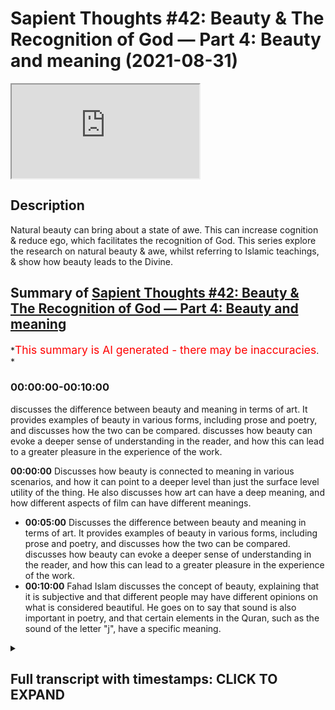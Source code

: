# Sapient Thoughts #42: Beauty & The Recognition of God — Part 4: Beauty and meaning (2021-08-31)

<iframe loading='lazy' allow='autoplay' src='https://www.youtube.com/embed/sdMYWj65pY0'></iframe>

## Description

Natural beauty can bring about a state of awe. This can increase cognition & reduce ego, which facilitates the recognition of God. This series explore the research on natural beauty & awe, whilst referring to Islamic teachings, & show how beauty leads to the Divine.

## Summary of [Sapient Thoughts #42: Beauty & The Recognition of God — Part 4: Beauty and meaning](https://www.youtube.com/watch?v=sdMYWj65pY0)

*<span style="color:red; font-size:125%">This summary is AI generated - there may be inaccuracies</span>. *

### <a onclick="modifyYTiframeseektime('0')">00:00:00-00:10:00</a>

discusses the difference between beauty and meaning in terms of art. It provides examples of beauty in various forms, including prose and poetry, and discusses how the two can be compared. discusses how beauty can evoke a deeper sense of understanding in the reader, and how this can lead to a greater pleasure in the experience of the work.

**<a onclick="modifyYTiframeseektime('0')">00:00:00</a>** Discusses how beauty is connected to meaning in various scenarios, and how it can point to a deeper level than just the surface level utility of the thing. He also discusses how art can have a deep meaning, and how different aspects of film can have different meanings.

* **<a onclick="modifyYTiframeseektime('300')">00:05:00</a>** Discusses the difference between beauty and meaning in terms of art. It provides examples of beauty in various forms, including prose and poetry, and discusses how the two can be compared. discusses how beauty can evoke a deeper sense of understanding in the reader, and how this can lead to a greater pleasure in the experience of the work.
* **<a onclick="modifyYTiframeseektime('600')">00:10:00</a>** Fahad Islam discusses the concept of beauty, explaining that it is subjective and that different people may have different opinions on what is considered beautiful. He goes on to say that sound is also important in poetry, and that certain elements in the Quran, such as the sound of the letter "j", have a specific meaning.

<details><summary><h2>Full transcript with timestamps: CLICK TO EXPAND</h2></summary>

<a onclick="modifyYTiframeseektime('2')">0:00:02</a> Music  
<a onclick="modifyYTiframeseektime('17')">0:00:17</a> welcome to another episode of sapient  
<a onclick="modifyYTiframeseektime('19')">0:00:19</a> thoughts  
<a onclick="modifyYTiframeseektime('20')">0:00:20</a> where we discuss theo philosophical  
<a onclick="modifyYTiframeseektime('22')">0:00:22</a> issues where we  
<a onclick="modifyYTiframeseektime('24')">0:00:24</a> answer contentions against islam  
<a onclick="modifyYTiframeseektime('27')">0:00:27</a> and where we provide a robust case for  
<a onclick="modifyYTiframeseektime('29')">0:00:29</a> the veracity of islam  
<a onclick="modifyYTiframeseektime('31')">0:00:31</a> in today's episode which is one of a  
<a onclick="modifyYTiframeseektime('33')">0:00:33</a> multiple multi-part series  
<a onclick="modifyYTiframeseektime('35')">0:00:35</a> on the topic of beauty and the  
<a onclick="modifyYTiframeseektime('37')">0:00:37</a> recognition of god  
<a onclick="modifyYTiframeseektime('39')">0:00:39</a> we are going to be continuing our  
<a onclick="modifyYTiframeseektime('41')">0:00:41</a> discussion  
<a onclick="modifyYTiframeseektime('42')">0:00:42</a> from the last episode so if you remember  
<a onclick="modifyYTiframeseektime('44')">0:00:44</a> from the last episode we had given  
<a onclick="modifyYTiframeseektime('46')">0:00:46</a> a conceptualization of beauty and now  
<a onclick="modifyYTiframeseektime('49')">0:00:49</a> what we want to do in today's episode  
<a onclick="modifyYTiframeseektime('51')">0:00:51</a> is that we are going to look at how  
<a onclick="modifyYTiframeseektime('53')">0:00:53</a> beauty is connected to meaning  
<a onclick="modifyYTiframeseektime('55')">0:00:55</a> in various scenarios and where we  
<a onclick="modifyYTiframeseektime('58')">0:00:58</a> experience beauty  
<a onclick="modifyYTiframeseektime('59')">0:00:59</a> so let me start with when we're talking  
<a onclick="modifyYTiframeseektime('63')">0:01:03</a> about  
<a onclick="modifyYTiframeseektime('64')">0:01:04</a> beauty being connected to meaning what  
<a onclick="modifyYTiframeseektime('66')">0:01:06</a> we're saying here is that beauty is  
<a onclick="modifyYTiframeseektime('68')">0:01:08</a> connected to meaning in the sense that  
<a onclick="modifyYTiframeseektime('70')">0:01:10</a> it's giving you something  
<a onclick="modifyYTiframeseektime('71')">0:01:11</a> deeper than a surface meaning  
<a onclick="modifyYTiframeseektime('74')">0:01:14</a> okay so let's take and let's compare  
<a onclick="modifyYTiframeseektime('77')">0:01:17</a> two types of interests you have an  
<a onclick="modifyYTiframeseektime('80')">0:01:20</a> aesthetic interest and a utilitarian  
<a onclick="modifyYTiframeseektime('82')">0:01:22</a> interest  
<a onclick="modifyYTiframeseektime('83')">0:01:23</a> right now what does that mean let's give  
<a onclick="modifyYTiframeseektime('85')">0:01:25</a> an example to to elucidate the point  
<a onclick="modifyYTiframeseektime('88')">0:01:28</a> when a person sets a table for some  
<a onclick="modifyYTiframeseektime('91')">0:01:31</a> guests  
<a onclick="modifyYTiframeseektime('92')">0:01:32</a> now someone could quote unquote set a  
<a onclick="modifyYTiframeseektime('95')">0:01:35</a> table  
<a onclick="modifyYTiframeseektime('96')">0:01:36</a> by putting some paper plates on the  
<a onclick="modifyYTiframeseektime('98')">0:01:38</a> table  
<a onclick="modifyYTiframeseektime('99')">0:01:39</a> and some plastic utensils and  
<a onclick="modifyYTiframeseektime('102')">0:01:42</a> you know and and that's it that's  
<a onclick="modifyYTiframeseektime('104')">0:01:44</a> they've set the table  
<a onclick="modifyYTiframeseektime('106')">0:01:46</a> now this is one setting of a table which  
<a onclick="modifyYTiframeseektime('108')">0:01:48</a> one could say is quite utilitarian  
<a onclick="modifyYTiframeseektime('110')">0:01:50</a> it's based on a the utilization  
<a onclick="modifyYTiframeseektime('114')">0:01:54</a> of the plate in the sense that there is  
<a onclick="modifyYTiframeseektime('116')">0:01:56</a> a practical value of the plate  
<a onclick="modifyYTiframeseektime('118')">0:01:58</a> the plate is there someone takes it they  
<a onclick="modifyYTiframeseektime('120')">0:02:00</a> take food and we're done  
<a onclick="modifyYTiframeseektime('122')">0:02:02</a> now compare that to someone who sets the  
<a onclick="modifyYTiframeseektime('124')">0:02:04</a> table  
<a onclick="modifyYTiframeseektime('126')">0:02:06</a> by way of beautifying it so there is an  
<a onclick="modifyYTiframeseektime('128')">0:02:08</a> aesthetic interest here  
<a onclick="modifyYTiframeseektime('130')">0:02:10</a> and so when someone sets the table with  
<a onclick="modifyYTiframeseektime('133')">0:02:13</a> a very nice tablecloth  
<a onclick="modifyYTiframeseektime('135')">0:02:15</a> they add to it you know candles to the  
<a onclick="modifyYTiframeseektime('137')">0:02:17</a> table and they would have  
<a onclick="modifyYTiframeseektime('139')">0:02:19</a> napkins that are cloth based and wrapped  
<a onclick="modifyYTiframeseektime('141')">0:02:21</a> and put on the plates  
<a onclick="modifyYTiframeseektime('142')">0:02:22</a> the plates have been set and they're  
<a onclick="modifyYTiframeseektime('144')">0:02:24</a> china plates and  
<a onclick="modifyYTiframeseektime('146')">0:02:26</a> utensils real utensils on table mats  
<a onclick="modifyYTiframeseektime('149')">0:02:29</a> that are  
<a onclick="modifyYTiframeseektime('149')">0:02:29</a> that have a design on them and when you  
<a onclick="modifyYTiframeseektime('152')">0:02:32</a> look at this particular setup of the  
<a onclick="modifyYTiframeseektime('153')">0:02:33</a> dining table  
<a onclick="modifyYTiframeseektime('155')">0:02:35</a> you see that there's a beauty to it  
<a onclick="modifyYTiframeseektime('158')">0:02:38</a> this beauty transcends the mere utility  
<a onclick="modifyYTiframeseektime('162')">0:02:42</a> of just  
<a onclick="modifyYTiframeseektime('162')">0:02:42</a> having plates and having utensils so  
<a onclick="modifyYTiframeseektime('165')">0:02:45</a> what we can say is that  
<a onclick="modifyYTiframeseektime('167')">0:02:47</a> that additional element of beauty is  
<a onclick="modifyYTiframeseektime('170')">0:02:50</a> connected with some sort of meaning  
<a onclick="modifyYTiframeseektime('171')">0:02:51</a> in the sense that when the host sets the  
<a onclick="modifyYTiframeseektime('173')">0:02:53</a> table like that  
<a onclick="modifyYTiframeseektime('175')">0:02:55</a> it could be pointing towards something  
<a onclick="modifyYTiframeseektime('177')">0:02:57</a> beyond just  
<a onclick="modifyYTiframeseektime('178')">0:02:58</a> the host wants you to eat it could be  
<a onclick="modifyYTiframeseektime('180')">0:03:00</a> that the host  
<a onclick="modifyYTiframeseektime('181')">0:03:01</a> values the the the the participant or  
<a onclick="modifyYTiframeseektime('185')">0:03:05</a> the guest that's coming over  
<a onclick="modifyYTiframeseektime('186')">0:03:06</a> and therefore they took out time to  
<a onclick="modifyYTiframeseektime('188')">0:03:08</a> beautify because remember  
<a onclick="modifyYTiframeseektime('190')">0:03:10</a> beauty is something that pleases us not  
<a onclick="modifyYTiframeseektime('192')">0:03:12</a> in a sensual way  
<a onclick="modifyYTiframeseektime('194')">0:03:14</a> but there is an aspect of beauty that  
<a onclick="modifyYTiframeseektime('196')">0:03:16</a> pleases the person  
<a onclick="modifyYTiframeseektime('197')">0:03:17</a> so the meaning here could be about the  
<a onclick="modifyYTiframeseektime('200')">0:03:20</a> host  
<a onclick="modifyYTiframeseektime('201')">0:03:21</a> or it could also say something about the  
<a onclick="modifyYTiframeseektime('203')">0:03:23</a> guest or the value of the guest  
<a onclick="modifyYTiframeseektime('205')">0:03:25</a> right and so there's a meaning that goes  
<a onclick="modifyYTiframeseektime('207')">0:03:27</a> beyond just the utilitarian interest  
<a onclick="modifyYTiframeseektime('210')">0:03:30</a> there's an aesthetic interest here and  
<a onclick="modifyYTiframeseektime('212')">0:03:32</a> that points to a meaning that's deeper  
<a onclick="modifyYTiframeseektime('214')">0:03:34</a> than the surface level  
<a onclick="modifyYTiframeseektime('215')">0:03:35</a> utility of plates and utensils  
<a onclick="modifyYTiframeseektime('218')">0:03:38</a> now we could also  
<a onclick="modifyYTiframeseektime('222')">0:03:42</a> talk about beauty being connected to  
<a onclick="modifyYTiframeseektime('224')">0:03:44</a> meaning meaning it points to something  
<a onclick="modifyYTiframeseektime('225')">0:03:45</a> deeper  
<a onclick="modifyYTiframeseektime('226')">0:03:46</a> than a surface level meaning when we  
<a onclick="modifyYTiframeseektime('228')">0:03:48</a> talk about arts and entertainment  
<a onclick="modifyYTiframeseektime('231')">0:03:51</a> so something that is entertaining  
<a onclick="modifyYTiframeseektime('234')">0:03:54</a> would have a kind of surface level  
<a onclick="modifyYTiframeseektime('236')">0:03:56</a> pleasure  
<a onclick="modifyYTiframeseektime('237')">0:03:57</a> so when you watch a movie that is just  
<a onclick="modifyYTiframeseektime('239')">0:03:59</a> merely entertaining  
<a onclick="modifyYTiframeseektime('240')">0:04:00</a> you you know you watch it you enjoy it  
<a onclick="modifyYTiframeseektime('243')">0:04:03</a> and then that's it you're finished  
<a onclick="modifyYTiframeseektime('245')">0:04:05</a> but when it comes to something that is  
<a onclick="modifyYTiframeseektime('247')">0:04:07</a> related to art  
<a onclick="modifyYTiframeseektime('249')">0:04:09</a> it not only has this idea of you being  
<a onclick="modifyYTiframeseektime('253')">0:04:13</a> entertained for a short amount of time  
<a onclick="modifyYTiframeseektime('255')">0:04:15</a> but it allows a person or perhaps causes  
<a onclick="modifyYTiframeseektime('258')">0:04:18</a> a person  
<a onclick="modifyYTiframeseektime('259')">0:04:19</a> to think deeply so for instance you know  
<a onclick="modifyYTiframeseektime('262')">0:04:22</a> if  
<a onclick="modifyYTiframeseektime('262')">0:04:22</a> if if you're a movie buff there may be  
<a onclick="modifyYTiframeseektime('265')">0:04:25</a> certain movies that  
<a onclick="modifyYTiframeseektime('267')">0:04:27</a> are just there to entertain there may be  
<a onclick="modifyYTiframeseektime('268')">0:04:28</a> you know some sort of fleeting action  
<a onclick="modifyYTiframeseektime('270')">0:04:30</a> movies where you  
<a onclick="modifyYTiframeseektime('271')">0:04:31</a> watch the movie you're entertained for  
<a onclick="modifyYTiframeseektime('273')">0:04:33</a> the duration the movie and that's pretty  
<a onclick="modifyYTiframeseektime('274')">0:04:34</a> much it you're not really thinking much  
<a onclick="modifyYTiframeseektime('276')">0:04:36</a> about  
<a onclick="modifyYTiframeseektime('276')">0:04:36</a> the the meaning behind you know uh you  
<a onclick="modifyYTiframeseektime('279')">0:04:39</a> know something related to that movie  
<a onclick="modifyYTiframeseektime('281')">0:04:41</a> you may have other movies where there is  
<a onclick="modifyYTiframeseektime('284')">0:04:44</a> a certain artistic element that's  
<a onclick="modifyYTiframeseektime('286')">0:04:46</a> very deep and very beautiful and so  
<a onclick="modifyYTiframeseektime('288')">0:04:48</a> there's a meaning behind it so every  
<a onclick="modifyYTiframeseektime('290')">0:04:50</a> kind of  
<a onclick="modifyYTiframeseektime('291')">0:04:51</a> shot and every angle and and every you  
<a onclick="modifyYTiframeseektime('293')">0:04:53</a> know the filmatography and everything  
<a onclick="modifyYTiframeseektime('295')">0:04:55</a> involved  
<a onclick="modifyYTiframeseektime('296')">0:04:56</a> has a certain meaning the color of the  
<a onclick="modifyYTiframeseektime('299')">0:04:59</a> particular movie has a certain  
<a onclick="modifyYTiframeseektime('301')">0:05:01</a> you know it's supposed to convey a  
<a onclick="modifyYTiframeseektime('302')">0:05:02</a> certain feeling which has a certain  
<a onclick="modifyYTiframeseektime('304')">0:05:04</a> meaning  
<a onclick="modifyYTiframeseektime('305')">0:05:05</a> so we can look at the idea of beauty  
<a onclick="modifyYTiframeseektime('308')">0:05:08</a> when there's a film that is you know  
<a onclick="modifyYTiframeseektime('310')">0:05:10</a> related to its beauty and it's  
<a onclick="modifyYTiframeseektime('312')">0:05:12</a> you know how it's being you know how it  
<a onclick="modifyYTiframeseektime('314')">0:05:14</a> was being how it was composed  
<a onclick="modifyYTiframeseektime('316')">0:05:16</a> and how the audience is supposed to look  
<a onclick="modifyYTiframeseektime('318')">0:05:18</a> at it and think about it deeply  
<a onclick="modifyYTiframeseektime('319')">0:05:19</a> perhaps um and compare that to let's say  
<a onclick="modifyYTiframeseektime('322')">0:05:22</a> a movie that was just there for  
<a onclick="modifyYTiframeseektime('323')">0:05:23</a> entertainment purposes  
<a onclick="modifyYTiframeseektime('325')">0:05:25</a> that being said the movie that has kind  
<a onclick="modifyYTiframeseektime('328')">0:05:28</a> of  
<a onclick="modifyYTiframeseektime('328')">0:05:28</a> more to it has a deeper you know like a  
<a onclick="modifyYTiframeseektime('330')">0:05:30</a> certain color hue  
<a onclick="modifyYTiframeseektime('332')">0:05:32</a> a certain a certain way that the the  
<a onclick="modifyYTiframeseektime('333')">0:05:33</a> movie has been uh recorded  
<a onclick="modifyYTiframeseektime('335')">0:05:35</a> the the the camera angles uh the types  
<a onclick="modifyYTiframeseektime('339')">0:05:39</a> of cameras  
<a onclick="modifyYTiframeseektime('340')">0:05:40</a> the grittiness of the film there's so  
<a onclick="modifyYTiframeseektime('342')">0:05:42</a> many things that give the film a certain  
<a onclick="modifyYTiframeseektime('344')">0:05:44</a> feeling  
<a onclick="modifyYTiframeseektime('345')">0:05:45</a> which is there to allow the audience or  
<a onclick="modifyYTiframeseektime('348')">0:05:48</a> cause the audience to think  
<a onclick="modifyYTiframeseektime('349')">0:05:49</a> deeper about the film right so we can  
<a onclick="modifyYTiframeseektime('352')">0:05:52</a> see  
<a onclick="modifyYTiframeseektime('352')">0:05:52</a> this distinction between beauty in the  
<a onclick="modifyYTiframeseektime('355')">0:05:55</a> sense that beauty points  
<a onclick="modifyYTiframeseektime('357')">0:05:57</a> to meaning and it points to something  
<a onclick="modifyYTiframeseektime('358')">0:05:58</a> deeper than a surface level meaning when  
<a onclick="modifyYTiframeseektime('360')">0:06:00</a> we compare  
<a onclick="modifyYTiframeseektime('361')">0:06:01</a> arts and entertainment so another  
<a onclick="modifyYTiframeseektime('364')">0:06:04</a> example that we can provide  
<a onclick="modifyYTiframeseektime('366')">0:06:06</a> is in the realm of uh literature or or  
<a onclick="modifyYTiframeseektime('369')">0:06:09</a> or or writing and here we can com  
<a onclick="modifyYTiframeseektime('373')">0:06:13</a> we can compare prose and poetry  
<a onclick="modifyYTiframeseektime('376')">0:06:16</a> so when we think of prose prose is like  
<a onclick="modifyYTiframeseektime('378')">0:06:18</a> the composition of something it's just  
<a onclick="modifyYTiframeseektime('380')">0:06:20</a> something that  
<a onclick="modifyYTiframeseektime('381')">0:06:21</a> someone has put together and it's  
<a onclick="modifyYTiframeseektime('382')">0:06:22</a> therefore let's say informational  
<a onclick="modifyYTiframeseektime('384')">0:06:24</a> purposes  
<a onclick="modifyYTiframeseektime('385')">0:06:25</a> so you could think of something like an  
<a onclick="modifyYTiframeseektime('387')">0:06:27</a> organic chemistry textbook  
<a onclick="modifyYTiframeseektime('390')">0:06:30</a> poetry on the other hand has an  
<a onclick="modifyYTiframeseektime('392')">0:06:32</a> additional  
<a onclick="modifyYTiframeseektime('393')">0:06:33</a> purpose behind it poetry not only is  
<a onclick="modifyYTiframeseektime('395')">0:06:35</a> there to let's say convey  
<a onclick="modifyYTiframeseektime('397')">0:06:37</a> some sort of information but it's there  
<a onclick="modifyYTiframeseektime('400')">0:06:40</a> to not only convey information but it  
<a onclick="modifyYTiframeseektime('401')">0:06:41</a> has an  
<a onclick="modifyYTiframeseektime('401')">0:06:41</a> element and add an element of beauty so  
<a onclick="modifyYTiframeseektime('404')">0:06:44</a> if you think about prose being your  
<a onclick="modifyYTiframeseektime('405')">0:06:45</a> organic chemistry textbook  
<a onclick="modifyYTiframeseektime('407')">0:06:47</a> this is something you may read once and  
<a onclick="modifyYTiframeseektime('409')">0:06:49</a> maybe you need to read it to study for  
<a onclick="modifyYTiframeseektime('411')">0:06:51</a> an exam  
<a onclick="modifyYTiframeseektime('412')">0:06:52</a> and then you study for the exam and then  
<a onclick="modifyYTiframeseektime('413')">0:06:53</a> you maybe never go back to it or maybe  
<a onclick="modifyYTiframeseektime('415')">0:06:55</a> you go back to it  
<a onclick="modifyYTiframeseektime('416')">0:06:56</a> just to refer and get some information  
<a onclick="modifyYTiframeseektime('418')">0:06:58</a> extract some information from it  
<a onclick="modifyYTiframeseektime('419')">0:06:59</a> but you're really never going to go back  
<a onclick="modifyYTiframeseektime('421')">0:07:01</a> to it because you you derive some sort  
<a onclick="modifyYTiframeseektime('423')">0:07:03</a> of deeper pleasure  
<a onclick="modifyYTiframeseektime('424')">0:07:04</a> out of that i mean well maybe derive  
<a onclick="modifyYTiframeseektime('426')">0:07:06</a> some pleasure out of it because of the  
<a onclick="modifyYTiframeseektime('428')">0:07:08</a> subject matter but here we're talking  
<a onclick="modifyYTiframeseektime('430')">0:07:10</a> about the idea of it's giving you  
<a onclick="modifyYTiframeseektime('432')">0:07:12</a> information  
<a onclick="modifyYTiframeseektime('433')">0:07:13</a> and that's pretty much it whereas when  
<a onclick="modifyYTiframeseektime('435')">0:07:15</a> you compare that to  
<a onclick="modifyYTiframeseektime('436')">0:07:16</a> poetry poetry is something more  
<a onclick="modifyYTiframeseektime('440')">0:07:20</a> poetry has a pleasure that that that  
<a onclick="modifyYTiframeseektime('443')">0:07:23</a> that is  
<a onclick="modifyYTiframeseektime('444')">0:07:24</a> more than just extracting information  
<a onclick="modifyYTiframeseektime('446')">0:07:26</a> from something  
<a onclick="modifyYTiframeseektime('447')">0:07:27</a> so if i was to to to read out a poem by  
<a onclick="modifyYTiframeseektime('451')">0:07:31</a> emily dickinson which is called  
<a onclick="modifyYTiframeseektime('452')">0:07:32</a> um hope is the thing with feathers let's  
<a onclick="modifyYTiframeseektime('455')">0:07:35</a> now  
<a onclick="modifyYTiframeseektime('456')">0:07:36</a> take a look at it and listen to this  
<a onclick="modifyYTiframeseektime('458')">0:07:38</a> particular poem  
<a onclick="modifyYTiframeseektime('459')">0:07:39</a> so emily dickinson writes hope is the  
<a onclick="modifyYTiframeseektime('462')">0:07:42</a> thing with feathers  
<a onclick="modifyYTiframeseektime('464')">0:07:44</a> it perches in the soul and sings the  
<a onclick="modifyYTiframeseektime('467')">0:07:47</a> tune without words  
<a onclick="modifyYTiframeseektime('469')">0:07:49</a> and never stops at all so now what we  
<a onclick="modifyYTiframeseektime('472')">0:07:52</a> see here is that there's a concept  
<a onclick="modifyYTiframeseektime('473')">0:07:53</a> that's being put forth that is hope  
<a onclick="modifyYTiframeseektime('475')">0:07:55</a> and it's being described as a you know  
<a onclick="modifyYTiframeseektime('478')">0:07:58</a> in this case  
<a onclick="modifyYTiframeseektime('479')">0:07:59</a> a bird let's say and there's a certain  
<a onclick="modifyYTiframeseektime('482')">0:08:02</a> beauty to the way the words have been  
<a onclick="modifyYTiframeseektime('485')">0:08:05</a> put together  
<a onclick="modifyYTiframeseektime('486')">0:08:06</a> and the and the feeling that it gives to  
<a onclick="modifyYTiframeseektime('489')">0:08:09</a> the person that's reading the particular  
<a onclick="modifyYTiframeseektime('490')">0:08:10</a> poem because they  
<a onclick="modifyYTiframeseektime('492')">0:08:12</a> may be able to understand hope and they  
<a onclick="modifyYTiframeseektime('494')">0:08:14</a> understand hope as a concept but now  
<a onclick="modifyYTiframeseektime('496')">0:08:16</a> there's something deeper related to hope  
<a onclick="modifyYTiframeseektime('498')">0:08:18</a> so hope is the thing with feathers that  
<a onclick="modifyYTiframeseektime('501')">0:08:21</a> perches in the soul  
<a onclick="modifyYTiframeseektime('503')">0:08:23</a> and sings the tune without words and  
<a onclick="modifyYTiframeseektime('506')">0:08:26</a> never stops at all  
<a onclick="modifyYTiframeseektime('508')">0:08:28</a> and sweetest in the gale is heard and  
<a onclick="modifyYTiframeseektime('511')">0:08:31</a> sore must be the storm now think about  
<a onclick="modifyYTiframeseektime('514')">0:08:34</a> this  
<a onclick="modifyYTiframeseektime('515')">0:08:35</a> you know person that's going to the  
<a onclick="modifyYTiframeseektime('516')">0:08:36</a> vicissitudes of life's the ups and downs  
<a onclick="modifyYTiframeseektime('519')">0:08:39</a> and then they have this thing called  
<a onclick="modifyYTiframeseektime('520')">0:08:40</a> hope and the way that emily dickinson is  
<a onclick="modifyYTiframeseektime('523')">0:08:43</a> now  
<a onclick="modifyYTiframeseektime('524')">0:08:44</a> is is describing it in by way of poetry  
<a onclick="modifyYTiframeseektime('527')">0:08:47</a> it's it's it a person would have a  
<a onclick="modifyYTiframeseektime('530')">0:08:50</a> certain pleasure in reading that because  
<a onclick="modifyYTiframeseektime('532')">0:08:52</a> they can  
<a onclick="modifyYTiframeseektime('533')">0:08:53</a> they can see themselves in it perhaps so  
<a onclick="modifyYTiframeseektime('536')">0:08:56</a> and swedish in the gale is heard and  
<a onclick="modifyYTiframeseektime('538')">0:08:58</a> sore must be the storm that could abash  
<a onclick="modifyYTiframeseektime('541')">0:09:01</a> the little bird  
<a onclick="modifyYTiframeseektime('542')">0:09:02</a> that kept so many warm again we're  
<a onclick="modifyYTiframeseektime('544')">0:09:04</a> talking about hope here right  
<a onclick="modifyYTiframeseektime('546')">0:09:06</a> i've heard it in the chilliest land and  
<a onclick="modifyYTiframeseektime('549')">0:09:09</a> the strangest sea  
<a onclick="modifyYTiframeseektime('550')">0:09:10</a> and yet never in extremity  
<a onclick="modifyYTiframeseektime('554')">0:09:14</a> it asked a crumb of me  
<a onclick="modifyYTiframeseektime('557')">0:09:17</a> so there's a certain beauty to that  
<a onclick="modifyYTiframeseektime('558')">0:09:18</a> there's a certain you know  
<a onclick="modifyYTiframeseektime('560')">0:09:20</a> it's something that transcends just mere  
<a onclick="modifyYTiframeseektime('562')">0:09:22</a> extraction of information  
<a onclick="modifyYTiframeseektime('564')">0:09:24</a> and so we find when we compare prose and  
<a onclick="modifyYTiframeseektime('566')">0:09:26</a> poetry  
<a onclick="modifyYTiframeseektime('568')">0:09:28</a> the same phenomena when we were talking  
<a onclick="modifyYTiframeseektime('570')">0:09:30</a> about  
<a onclick="modifyYTiframeseektime('571')">0:09:31</a> beauty pointing towards something deeper  
<a onclick="modifyYTiframeseektime('574')">0:09:34</a> it has a meaning but it's something  
<a onclick="modifyYTiframeseektime('575')">0:09:35</a> deeper you can come back to this poem  
<a onclick="modifyYTiframeseektime('576')">0:09:36</a> and read it again  
<a onclick="modifyYTiframeseektime('577')">0:09:37</a> there's a phenomenon that happens  
<a onclick="modifyYTiframeseektime('579')">0:09:39</a> whereby you derive a certain pleasure  
<a onclick="modifyYTiframeseektime('581')">0:09:41</a> and you can go back to and say what did  
<a onclick="modifyYTiframeseektime('582')">0:09:42</a> the author mean and what was the meaning  
<a onclick="modifyYTiframeseektime('584')">0:09:44</a> behind  
<a onclick="modifyYTiframeseektime('585')">0:09:45</a> x y and z and this line and that line  
<a onclick="modifyYTiframeseektime('587')">0:09:47</a> and this word  
<a onclick="modifyYTiframeseektime('588')">0:09:48</a> or this sentence coming with this  
<a onclick="modifyYTiframeseektime('590')">0:09:50</a> sentence and so on and so forth  
<a onclick="modifyYTiframeseektime('591')">0:09:51</a> that you would go back to it over and  
<a onclick="modifyYTiframeseektime('593')">0:09:53</a> over and over again in fact when we  
<a onclick="modifyYTiframeseektime('595')">0:09:55</a> speak about prose and poetry  
<a onclick="modifyYTiframeseektime('597')">0:09:57</a> um clenus brooks he writes in the heresy  
<a onclick="modifyYTiframeseektime('600')">0:10:00</a> a paraphrase  
<a onclick="modifyYTiframeseektime('601')">0:10:01</a> he addresses the topic of can a poem be  
<a onclick="modifyYTiframeseektime('604')">0:10:04</a> paraphrased  
<a onclick="modifyYTiframeseektime('605')">0:10:05</a> and he says that the reason why and  
<a onclick="modifyYTiframeseektime('609')">0:10:09</a> notice that it's called a heresy or  
<a onclick="modifyYTiframeseektime('610')">0:10:10</a> paraphrase in other words you can't  
<a onclick="modifyYTiframeseektime('612')">0:10:12</a> paraphrase a poem  
<a onclick="modifyYTiframeseektime('613')">0:10:13</a> um the reason why it would be wrong  
<a onclick="modifyYTiframeseektime('616')">0:10:16</a> in a sense or you can't paraphrase a  
<a onclick="modifyYTiframeseektime('619')">0:10:19</a> poem  
<a onclick="modifyYTiframeseektime('620')">0:10:20</a> he gives a few reasons as to why that  
<a onclick="modifyYTiframeseektime('622')">0:10:22</a> would not be the case why a person  
<a onclick="modifyYTiframeseektime('624')">0:10:24</a> could not engage with trying to  
<a onclick="modifyYTiframeseektime('626')">0:10:26</a> paraphrase  
<a onclick="modifyYTiframeseektime('627')">0:10:27</a> a poem he says number one poetry can  
<a onclick="modifyYTiframeseektime('629')">0:10:29</a> express  
<a onclick="modifyYTiframeseektime('630')">0:10:30</a> several thoughts at the same time and  
<a onclick="modifyYTiframeseektime('632')">0:10:32</a> this is true if you know when you look  
<a onclick="modifyYTiframeseektime('634')">0:10:34</a> at  
<a onclick="modifyYTiframeseektime('634')">0:10:34</a> various poems there are numerous of  
<a onclick="modifyYTiframeseektime('637')">0:10:37</a> numerous thoughts that can be expressed  
<a onclick="modifyYTiframeseektime('639')">0:10:39</a> by way of one sentence within the poem  
<a onclick="modifyYTiframeseektime('641')">0:10:41</a> let alone the poem itself  
<a onclick="modifyYTiframeseektime('643')">0:10:43</a> number two poems are polysemious  
<a onclick="modifyYTiframeseektime('646')">0:10:46</a> in other words there's meanings conveyed  
<a onclick="modifyYTiframeseektime('648')">0:10:48</a> on several levels  
<a onclick="modifyYTiframeseektime('650')">0:10:50</a> and that's also true when we think about  
<a onclick="modifyYTiframeseektime('651')">0:10:51</a> poetry there's several levels and layers  
<a onclick="modifyYTiframeseektime('654')">0:10:54</a> that one can understand and one can  
<a onclick="modifyYTiframeseektime('657')">0:10:57</a> investigate in terms of its meaning  
<a onclick="modifyYTiframeseektime('659')">0:10:59</a> meaning is lost in any paraphrase in  
<a onclick="modifyYTiframeseektime('662')">0:11:02</a> other words  
<a onclick="modifyYTiframeseektime('663')">0:11:03</a> when you try to paraphrase and to give  
<a onclick="modifyYTiframeseektime('665')">0:11:05</a> an extreme example of this when you try  
<a onclick="modifyYTiframeseektime('667')">0:11:07</a> to translate  
<a onclick="modifyYTiframeseektime('668')">0:11:08</a> one poem from one language to another  
<a onclick="modifyYTiframeseektime('670')">0:11:10</a> you find that there is something that is  
<a onclick="modifyYTiframeseektime('672')">0:11:12</a> lost and that thing that is lost  
<a onclick="modifyYTiframeseektime('676')">0:11:16</a> is that pleasure that one derives  
<a onclick="modifyYTiframeseektime('679')">0:11:19</a> from the poem itself or a a a  
<a onclick="modifyYTiframeseektime('682')">0:11:22</a> level of that pleasure and you can think  
<a onclick="modifyYTiframeseektime('684')">0:11:24</a> about this when you translate  
<a onclick="modifyYTiframeseektime('686')">0:11:26</a> like one poem from one language to  
<a onclick="modifyYTiframeseektime('687')">0:11:27</a> another in the original language  
<a onclick="modifyYTiframeseektime('689')">0:11:29</a> there is a certain level of beauty that  
<a onclick="modifyYTiframeseektime('693')">0:11:33</a> in most cases cannot be in the other  
<a onclick="modifyYTiframeseektime('695')">0:11:35</a> language you may be able to give  
<a onclick="modifyYTiframeseektime('696')">0:11:36</a> some element of the beauty because  
<a onclick="modifyYTiframeseektime('699')">0:11:39</a> there's a certain meaning that's been  
<a onclick="modifyYTiframeseektime('700')">0:11:40</a> extracted from it and you can you can  
<a onclick="modifyYTiframeseektime('702')">0:11:42</a> but the original beauty of the poem the  
<a onclick="modifyYTiframeseektime('705')">0:11:45</a> original  
<a onclick="modifyYTiframeseektime('705')">0:11:45</a> sound the original uh cadence of the  
<a onclick="modifyYTiframeseektime('708')">0:11:48</a> poem  
<a onclick="modifyYTiframeseektime('709')">0:11:49</a> that is something that's very difficult  
<a onclick="modifyYTiframeseektime('711')">0:11:51</a> when you try to translate it  
<a onclick="modifyYTiframeseektime('713')">0:11:53</a> or you try to paraphrase the poem  
<a onclick="modifyYTiframeseektime('715')">0:11:55</a> there's something that's lost  
<a onclick="modifyYTiframeseektime('717')">0:11:57</a> and then the fourth one is really  
<a onclick="modifyYTiframeseektime('718')">0:11:58</a> interesting because clan is brooks then  
<a onclick="modifyYTiframeseektime('720')">0:12:00</a> says  
<a onclick="modifyYTiframeseektime('721')">0:12:01</a> sound is important because in many poems  
<a onclick="modifyYTiframeseektime('724')">0:12:04</a> there's a rhyming scheme or there's a  
<a onclick="modifyYTiframeseektime('727')">0:12:07</a> way in which the words come together  
<a onclick="modifyYTiframeseektime('728')">0:12:08</a> such that the sound  
<a onclick="modifyYTiframeseektime('730')">0:12:10</a> gives a certain type of meaning and this  
<a onclick="modifyYTiframeseektime('732')">0:12:12</a> is you know true when it comes to  
<a onclick="modifyYTiframeseektime('734')">0:12:14</a> poems this is true when it comes to even  
<a onclick="modifyYTiframeseektime('736')">0:12:16</a> the quran for instance  
<a onclick="modifyYTiframeseektime('738')">0:12:18</a> there are certain you know places and  
<a onclick="modifyYTiframeseektime('740')">0:12:20</a> elements of the quran  
<a onclick="modifyYTiframeseektime('741')">0:12:21</a> where the sound is indicative of a very  
<a onclick="modifyYTiframeseektime('744')">0:12:24</a> specific meaning  
<a onclick="modifyYTiframeseektime('745')">0:12:25</a> and because the sound is the way it is  
<a onclick="modifyYTiframeseektime('748')">0:12:28</a> it enhances the meaning  
<a onclick="modifyYTiframeseektime('749')">0:12:29</a> so we see that in this concept of  
<a onclick="modifyYTiframeseektime('752')">0:12:32</a> conceptuality when we're talking about  
<a onclick="modifyYTiframeseektime('754')">0:12:34</a> conceptualizing beauty  
<a onclick="modifyYTiframeseektime('755')">0:12:35</a> when we're talking about the idea of  
<a onclick="modifyYTiframeseektime('756')">0:12:36</a> beauty being attached to meaning and  
<a onclick="modifyYTiframeseektime('758')">0:12:38</a> that meaning is something deeper than  
<a onclick="modifyYTiframeseektime('759')">0:12:39</a> the surface level  
<a onclick="modifyYTiframeseektime('760')">0:12:40</a> we can see that beauty adds something or  
<a onclick="modifyYTiframeseektime('763')">0:12:43</a> there's something  
<a onclick="modifyYTiframeseektime('764')">0:12:44</a> more when we approach something to be  
<a onclick="modifyYTiframeseektime('766')">0:12:46</a> beautiful  
<a onclick="modifyYTiframeseektime('768')">0:12:48</a> now in the next episode we're going to  
<a onclick="modifyYTiframeseektime('771')">0:12:51</a> be  
<a onclick="modifyYTiframeseektime('772')">0:12:52</a> broaching the topic of subjective versus  
<a onclick="modifyYTiframeseektime('774')">0:12:54</a> objective beauty  
<a onclick="modifyYTiframeseektime('776')">0:12:56</a> is there such a thing as something to be  
<a onclick="modifyYTiframeseektime('778')">0:12:58</a> objectively beautiful  
<a onclick="modifyYTiframeseektime('780')">0:13:00</a> or is all beauty subjective is i is is  
<a onclick="modifyYTiframeseektime('782')">0:13:02</a> beauty truly in the eyes of the  
<a onclick="modifyYTiframeseektime('784')">0:13:04</a> beholder no matter what a person is  
<a onclick="modifyYTiframeseektime('786')">0:13:06</a> exposed to or are there indeed  
<a onclick="modifyYTiframeseektime('788')">0:13:08</a> certain things that are objectively  
<a onclick="modifyYTiframeseektime('790')">0:13:10</a> beautiful  
<a onclick="modifyYTiframeseektime('792')">0:13:12</a> that is something we're going to be  
<a onclick="modifyYTiframeseektime('793')">0:13:13</a> speaking about in the next episode  
<a onclick="modifyYTiframeseektime('795')">0:13:15</a> so until then this is fahad islam and  
<a onclick="modifyYTiframeseektime('798')">0:13:18</a> these  
<a onclick="modifyYTiframeseektime('798')">0:13:18</a> are sapient thoughts  
</details>
